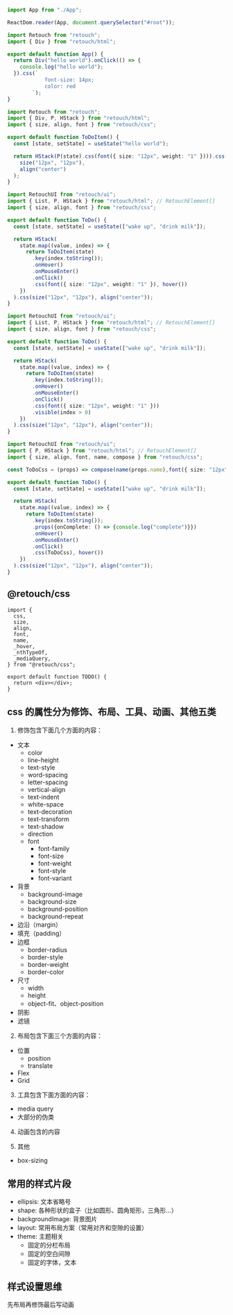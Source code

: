 ```typescript
import App from "./App";

ReactDom.reader(App, document.querySelector("#root"));
```

```typescript
import Retouch from "retouch";
import { Div } from "retouch/html";

export default function App() {
  return Div("hello world").onClick(() => {
    console.log("hello world");
  }).css(`
            font-size: 14px;
            color: red
        `);
}
```

```typescript
import Retouch from "retouch";
import { Div, P, HStack } from "retouch/html";
import { size, align, font } from "retouch/css";

export default function ToDoItem() {
  const [state, setState] = useState("hello world");

  return HStack(P(state).css(font({ size: "12px", weight: "1" }))).css(
    size("12px", "12px"),
    align("center")
  );
}
```

```typescript
import RetouchUI from "retouch/ui";
import { List, P, HStack } from "retouch/html"; // RetouchElement[]
import { size, align, font } from "retouch/css";

export default function ToDo() {
  const [state, setState] = useState(["wake up", "drink milk"]);

  return HStack(
    state.map((value, index) => {
      return ToDoItem(state)
        .key(index.toString());
        .onHover()
        .onMouseEnter()
        .onClick()
        .css(font({ size: "12px", weight: "1" }), hover())
    })
  ).css(size("12px", "12px"), align("center"));
}
```

```typescript
import RetouchUI from "retouch/ui";
import { List, P, HStack } from "retouch/html"; // RetouchElement[]
import { size, align, font } from "retouch/css";

export default function ToDo() {
  const [state, setState] = useState(["wake up", "drink milk"]);

  return HStack(
    state.map((value, index) => {
      return ToDoItem(state)
        .key(index.toString());
        .onHover()
        .onMouseEnter()
        .onClick()
        .css(font({ size: "12px", weight: "1" }))
        .visible(index > 0)
    })
  ).css(size("12px", "12px"), align("center"));
}
```

```typescript
import RetouchUI from "retouch/ui";
import { P, HStack } from "retouch/html"; // RetouchElement[]
import { size, align, font, name, compose } from "retouch/css";

const ToDoCss = (props) => compose(name(props.name),font({ size: "12px", weight: "1" });

export default function ToDo() {
  const [state, setState] = useState(["wake up", "drink milk"]);

  return HStack(
    state.map((value, index) => {
      return ToDoItem(state)
        .key(index.toString());
        .props({onComplete: () => {console.log("complete")}})
        .onHover()
        .onMouseEnter()
        .onClick()
        .css(ToDoCss), hover())
    })
  ).css(size("12px", "12px"), align("center"));
}

```

## @retouch/css

```tsx
import {
  css,
  size,
  align,
  font,
  name,
  _hover,
  _nthTypeOf,
  _mediaQuery,
} from "@retouch/css";

export default function TODO() {
  return <div></div>;
}
```

## css 的属性分为修饰、布局、工具、动画、其他五类

1. 修饰包含下面几个方面的内容：

- 文本
  - color
  - line-height
  - text-style
  - word-spacing
  - letter-spacing
  - vertical-align
  - text-indent
  - white-space
  - text-decoration
  - text-transform
  - text-shadow
  - direction
  - font
    - font-family
    - font-size
    - font-weight
    - font-style
    - font-variant
- 背景
  - background-image
  - background-size
  - background-position
  - background-repeat
- 边沿（margin）
- 填充（padding）
- 边框
  - border-radius
  - border-style
  - border-weight
  - border-color
- 尺寸
  - width
  - height
  - object-fit、object-position
- 阴影
- 滤镜

2. 布局包含下面三个方面的内容：

- 位置
  - position
  - translate
- Flex
- Grid

3. 工具包含下面方面的内容：

- media query
- 大部分的伪类

4. 动画包含的内容

5. 其他

- box-sizing

## 常用的样式片段

- ellipsis: 文本省略号
- shape: 各种形状的盒子（比如圆形、圆角矩形，三角形...）
- backgroundImage: 背景图片
- layout: 常用布局方案（常用对齐和空隙的设置）
- theme: 主题相关
  - 固定的分栏布局
  - 固定的空白间隙
  - 固定的字体，文本

## 样式设置思维

先布局再修饰最后写动画
